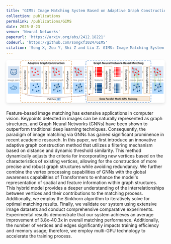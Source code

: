 ```yaml
---
title: "GIMS: Image Matching System Based on Adaptive Graph Construction and Graph Neural Network"
collection: publications
permalink: /publications/GIMS
date: 2025-8-23
venue: 'Neural Networks'
paperurl: 'https://arxiv.org/abs/2412.18221'
codeurl: 'https://github.com/songxf1024/GIMS'
citation: 'Song X, Zou Y, Shi Z and Liu Z. GIMS: Image Matching System Based on Adaptive Graph Construction and Graph Neural Network[J]. Neural Networks, 2025.'
---
```


<div style="gap: 10px; display: flex; flex-direction: column; align-items: center;">
    <img src="/images/publications/NN25GIMS/overall_architecture.png" alt="Image 1" style="width: 800px; height: auto; border-radius: 5px; box-shadow: 0 4px 8px rgba(0, 0, 0, 0.1); margin-bottom: 10px;">
</div>

Feature-based image matching has extensive applications in computer vision. Keypoints detected in images can be naturally represented as graph structures, and Graph Neural Networks (GNNs) have been shown to outperform traditional deep learning techniques. Consequently, the paradigm of image matching via GNNs has gained significant prominence in recent academic research. In this paper, we first introduce an innovative adaptive graph construction method that utilizes a filtering mechanism based on distance and dynamic threshold similarity. This method dynamically adjusts the criteria for incorporating new vertices based on the characteristics of existing vertices, allowing for the construction of more precise and robust graph structures while avoiding redundancy. We further combine the vertex processing capabilities of GNNs with the global awareness capabilities of Transformers to enhance the model's representation of spatial and feature information within graph structures. This hybrid model provides a deeper understanding of the interrelationships between vertices and their contributions to the matching process. Additionally, we employ the Sinkhorn algorithm to iteratively solve for optimal matching results. Finally, we validate our system using extensive image datasets and conduct comprehensive comparative experiments. Experimental results demonstrate that our system achieves an average improvement of 3.8x-40.3x in overall matching performance. Additionally, the number of vertices and edges significantly impacts training efficiency and memory usage; therefore, we employ multi-GPU technology to accelerate the training process. 

